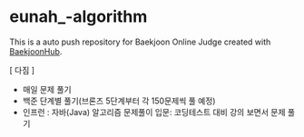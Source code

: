 # eunah_-algorithm
This is a auto push repository for Baekjoon Online Judge created with [BaekjoonHub](https://github.com/BaekjoonHub/BaekjoonHub).

[ 다짐 ]
- 매일 문제 풀기
- 백준 단계별 풀기(브론즈 5단계부터 각 150문제씩 풀 예정)
- 인프런 : 자바(Java) 알고리즘 문제풀이 입문: 코딩테스트 대비 강의 보면서 문제 풀기

